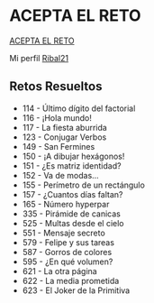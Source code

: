 # ACEPTA EL RETO

[ACEPTA EL RETO](https://www.aceptaelreto.com/)

Mi perfil [Ribal21](https://www.juezonline.com/user/profile.php?id=29138)


## Retos Resueltos

- 114 - Último dígito del factorial
- 116 - ¡Hola mundo!
- 117 - La fiesta aburrida
- 123 - Conjugar Verbos
- 149 - San Fermines
- 150 - ¡A dibujar hexágonos!
- 151 - ¿Es matriz identidad?
- 152 - Va de modas...
- 155 - Perímetro de un rectángulo
- 157 - ¿Cuantos días faltan?
- 165 - Número hyperpar
- 335 - Pirámide de canicas
- 525 - Multas desde el cielo
- 551 - Mensaje secreto
- 579 - Felipe y sus tareas
- 587 - Gorros de colores
- 595 - ¿En qué volumen?
- 621 - La otra página
- 622 - La media prometida
- 623 - El Joker de la Primitiva